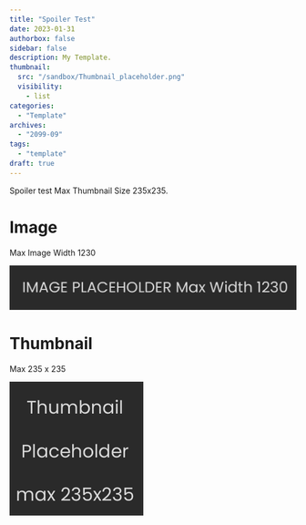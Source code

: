 ```yaml
---
title: "Spoiler Test"
date: 2023-01-31
authorbox: false
sidebar: false
description: My Template.
thumbnail:
  src: "/sandbox/Thumbnail_placeholder.png"
  visibility:
    - list
categories:
  - "Template"
archives:
  - "2099-09"
tags:
  - "template"
draft: true
---
```

Spoiler test
Max Thumbnail Size 235x235.
<!--more-->


# Image

Max Image Width 1230

![my image](Image_placeholder.png)


# Thumbnail

Max 235 x 235

![my image](Thumbnail_placeholder.png)


